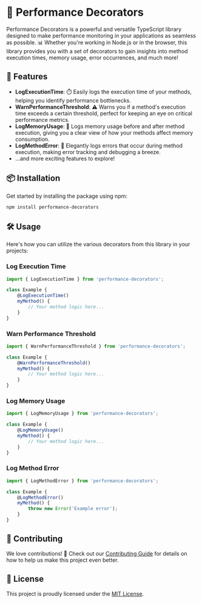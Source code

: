 # 🚀 Performance Decorators

Performance Decorators is a powerful and versatile TypeScript library designed to make performance monitoring in your applications as seamless as possible. 📊 Whether you're working in Node.js or in the browser, this library provides you with a set of decorators to gain insights into method execution times, memory usage, error occurrences, and much more!

## 🌟 Features

- **LogExecutionTime**: ⏱️ Easily logs the execution time of your methods, helping you identify performance bottlenecks.
- **WarnPerformanceThreshold**: ⚠️ Warns you if a method's execution time exceeds a certain threshold, perfect for keeping an eye on critical performance metrics.
- **LogMemoryUsage**: 🧠 Logs memory usage before and after method execution, giving you a clear view of how your methods affect memory consumption.
- **LogMethodError**: 🚨 Elegantly logs errors that occur during method execution, making error tracking and debugging a breeze.
- ...and more exciting features to explore!

## 📦 Installation

Get started by installing the package using npm:

```bash
npm install performance-decorators
```

## 🛠️ Usage

Here's how you can utilize the various decorators from this library in your projects:

### Log Execution Time

```typescript
import { LogExecutionTime } from 'performance-decorators';

class Example {
    @LogExecutionTime()
    myMethod() {
        // Your method logic here...
    }
}
```

### Warn Performance Threshold

```typescript
import { WarnPerformanceThreshold } from 'performance-decorators';

class Example {
    @WarnPerformanceThreshold()
    myMethod() {
        // Your method logic here...
    }
}
```

### Log Memory Usage

```typescript
import { LogMemoryUsage } from 'performance-decorators';

class Example {
    @LogMemoryUsage()
    myMethod() {
        // Your method logic here...
    }
}
```

### Log Method Error

```typescript
import { LogMethodError } from 'performance-decorators';

class Example {
    @LogMethodError()
    myMethod() {
        throw new Error('Example error');
    }
}
```

## 👐 Contributing

We love contributions! 💖 Check out our [Contributing Guide](CONTRIBUTING.md) for details on how to help us make this project even better.

## 📄 License

This project is proudly licensed under the [MIT License](LICENSE).

